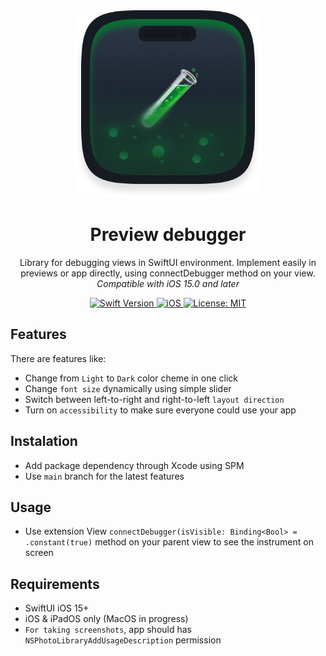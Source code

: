 <div align="center">
  <img width="300" height="300" src="/Resources/Preview Debugger.png" alt="LogOutLoud Logo">
  <h1><b>Preview debugger</b></h1>
  <p>
    Library for debugging views in SwiftUI environment. Implement easily in previews or app directly, using connectDebugger method on your view.
    <br>
    <i>Compatible with iOS 15.0 and later</i>
  </p>
</div>

<div align="center">
  <a href="https://swift.org">
<!--     <img src="https://img.shields.io/badge/Swift-5.9%20%7C%206-orange.svg" alt="Swift Version"> -->
    <img src="https://img.shields.io/badge/Swift-5.9-orange.svg" alt="Swift Version">
  </a>
  <a href="https://www.apple.com/ios/">
    <img src="https://img.shields.io/badge/iOS-15%2B-blue.svg" alt="iOS">
  </a>
  <a href="LICENSE">
    <img src="https://img.shields.io/badge/License-MIT-green.svg" alt="License: MIT">
  </a>
</div>

## Features
There are features like:
 - Change from `Light` to `Dark` color cheme in one click
 - Change `font size` dynamically using simple slider
 - Switch between left-to-right and right-to-left `layout direction`
 - Turn on `accessibility` to make sure everyone could use your app
 
 ## Instalation
 - Add package dependency through Xcode using SPM
 - Use `main` branch for the latest features

 ## Usage
 - Use extension View `connectDebugger(isVisible: Binding<Bool> = .constant(true)` method on your parent view to see the instrument on screen 
 
 ## Requirements
 - SwiftUI iOS 15+
 - iOS & iPadOS only (MacOS in progress)
 - `For taking screenshots`, app should has `NSPhotoLibraryAddUsageDescription` permission

